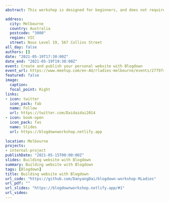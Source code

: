 ```yaml
---
abstract: This workshop is designed for beginners, and does not require prior experience in web languages such as HTML, CSS or JavaScript - only a bit of R Markdown is needed! I will guide you through creating the website from beginning to end, and at the completion of the workshop we will show you how to publish your website online with Netlify, so that anyone can visit your new personal site.

address:
  city: Melbourne 
  country: Australia
  postcode: "3000"
  region: VIC
  street: Nous Level 19, 567 Collins Street 
all_day: false
authors: []
date: "2021-05-19T17:30:00Z"
date_end: "2021-05-19T19:30:00Z"
event: Create and publish your personal website with Blogdown
event_url: https://www.meetup.com/en-AU/rladies-melbourne/events/277974887/
featured: false
image:
  caption: 
  focal_point: Right
links:
- icon: twitter
  icon_pack: fab
  name: Follow
  url: https://twitter.com/Daidaidai2014
- icon: book-open
  icon_pack: fas
  name: Slides
  url: https://blogdownworkshop.netlify.app
  
location: Melbourne
projects:
- internal-project
publishDate: "2021-05-15T00:00:00Z"
slides: Building website with Blogdown
summary: Building website with Blogdown 
tags: [Blogdown]
title: Building website with Blogdown
url_code: "https://github.com/DanyangDai/blogdown-workshop-RLadies"
url_pdf: ""
url_slides: "https://blogdownworkshop.netlify.app/#1"
url_video: 
---
```

